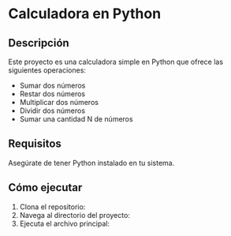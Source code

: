 # Calculadora en Python

## Descripción
Este proyecto es una calculadora simple en Python que ofrece las siguientes operaciones:
- Sumar dos números
- Restar dos números
- Multiplicar dos números
- Dividir dos números
- Sumar una cantidad N de números

## Requisitos
Asegúrate de tener Python instalado en tu sistema.

## Cómo ejecutar
1. Clona el repositorio:
2. Navega al directorio del proyecto:
3. Ejecuta el archivo principal:
